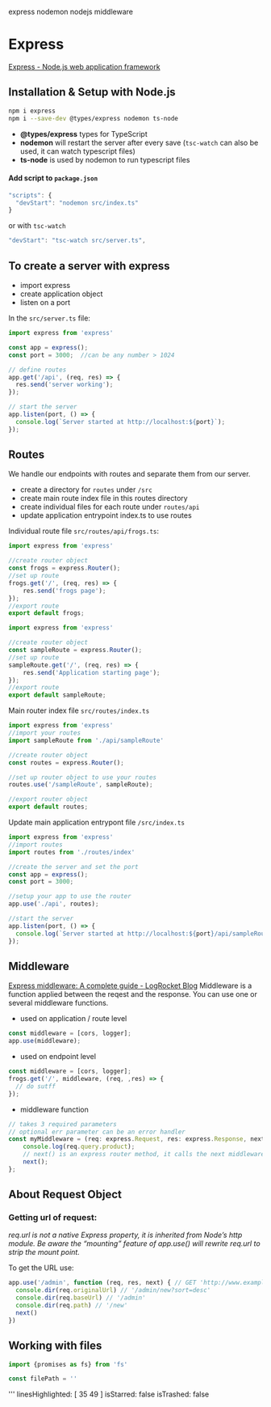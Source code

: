 express nodemon nodejs middleware

  # Express
  [Express - Node.js web application framework](https://expressjs.com/)
  
  ## Installation & Setup with Node.js
  ```bash
  npm i express
  npm i --save-dev @types/express nodemon ts-node
  ```
  - **@types/express** types for TypeScript
  - **nodemon** will restart the server after every save (`tsc-watch` can also be used, it can watch typescript files) 
  - **ts-node** is used by nodemon to run typescript files

  #### Add script to `package.json`
  ```javascript
  "scripts": {
    "devStart": "nodemon src/index.ts"
  }
  ```

  or with `tsc-watch`
  ```javascript
  "devStart": "tsc-watch src/server.ts",
  ```

  
  ## To create a server with express
  - import express
  - create application object
  - listen on a port
  
  In the `src/server.ts` file:
  ```typescript
  import express from 'express'
  
  const app = express();
  const port = 3000;  //can be any number > 1024
  
  // define routes
  app.get('/api', (req, res) => {
    res.send('server working');
  });
  
  // start the server
  app.listen(port, () => {
    console.log(`Server started at http://localhost:${port}`);
  });
  
  ```
  ## Routes
  We handle our endpoints with routes and separate them from our server.
  - create a directory for `routes` under `/src`
  - create main route index file in this routes directory
  - create individual files for each route under `routes/api`
  - update application entrypoint index.ts to use routes
  
  
  Individual route file `src/routes/api/frogs.ts`:
  ```typescript
  import express from 'express'
  
  //create router object
  const frogs = express.Router();
  //set up route
  frogs.get('/', (req, res) => {
      res.send('frogs page');
  });
  //export route
  export default frogs;
  ```
  ```typescript
  import express from 'express'
  
  //create router object
  const sampleRoute = express.Router();
  //set up route
  sampleRoute.get('/', (req, res) => {
      res.send('Application starting page');
  });
  //export route
  export default sampleRoute;
  ```
  
  
  
  Main router index file `src/routes/index.ts`
  ```typescript
  import express from 'express'
  //import your routes
  import sampleRoute from './api/sampleRoute'
  
  //create router object
  const routes = express.Router();
  
  //set up router object to use your routes
  routes.use('/sampleRoute', sampleRoute); 
  
  //export router object
  export default routes;
  ```
  
  Update main application entrypont file `/src/index.ts`
  ```typescript
  import express from 'express'
  //import routes
  import routes from './routes/index'
  
  //create the server and set the port
  const app = express();
  const port = 3000;
  
  //setup your app to use the router
  app.use('./api', routes);
  
  //start the server
  app.listen(port, () => {
    console.log(`Server started at http://localhost:${port}/api/sampleRoute`);
  });
  ```
  
  ## Middleware
  [Express middleware: A complete guide - LogRocket Blog](https://blog.logrocket.com/express-middleware-a-complete-guide/)
  Middleware is a function applied between the reqest and the response. You can use one or several middleware functions.
  
  - used on application / route level
  ```typescript
  const middleware = [cors, logger];
  app.use(middleware);
  ```
  - used on endpoint level
  ```typescript
  const middleware = [cors, logger];
  frogs.get('/', middleware, (req, ,res) => {
    // do sutff
  });
  ```
  
  - middleware function 
  ```typescript
  // takes 3 required parameters
  // optional err parameter can be an error handler
  const myMiddleware = (req: express.Request, res: express.Response, next: Function): void => {
      console.log(req.query.product);
      // next() is an express router method, it calls the next middleware
      next();
  };
  ```
  
  ## About Request Object 
  ### Getting url of request:
  *req.url is not a native Express property, it is inherited from Node’s http module. Be aware the “mounting” feature of app.use() will rewrite req.url to strip the mount point.*
  
  To get the URL use:
  ```javascript
  app.use('/admin', function (req, res, next) { // GET 'http://www.example.com/admin/new?sort=desc'
    console.dir(req.originalUrl) // '/admin/new?sort=desc'
    console.dir(req.baseUrl) // '/admin'
    console.dir(req.path) // '/new'
    next()
  })
  ```
  
  ## Working with files
  
  ```javascript
  import {promises as fs} from 'fs'
  
  const filePath = ''
  
  
  ```
'''
linesHighlighted: [
  35
  49
]
isStarred: false
isTrashed: false
